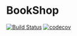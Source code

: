 # BookShop
 
[![Build Status](https://travis-ci.com/Andrewpfb/BookShop.svg?branch=master)](https://travis-ci.com/Andrewpfb/BookShop) [![codecov](https://codecov.io/gh/Andrewpfb/BookShop/branch/master/graph/badge.svg)](https://codecov.io/gh/Andrewpfb/BookShop)
